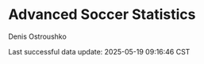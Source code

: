 # Advanced Soccer Statistics
Denis Ostroushko

<!-- gfm -->

Last successful data update: 2025-05-19 09:16:46 CST
